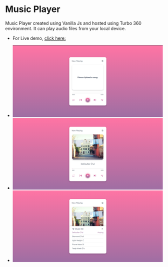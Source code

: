 # Music Player
Music Player created using Vanilla Js and hosted using Turbo 360 environment. It can play audio files from your local device.



- For Live demo, [click here:](https://music-player-oof0qi.turbo360-vertex.com/)

- <img src="public/images/ss1.png">
- <img src="public/images/ss2.png">
- <img src="public/images/ss3.png">
